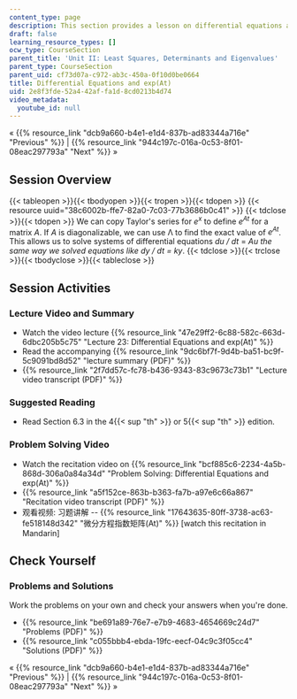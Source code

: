 ```yaml
---
content_type: page
description: This section provides a lesson on differential equations and exp(At).
draft: false
learning_resource_types: []
ocw_type: CourseSection
parent_title: 'Unit II: Least Squares, Determinants and Eigenvalues'
parent_type: CourseSection
parent_uid: cf73d07a-c972-ab3c-450a-0f10d0be0664
title: Differential Equations and exp(At)
uid: 2e8f3fde-52a4-42af-fa1d-8cd0213b4d74
video_metadata:
  youtube_id: null
---
```

« {{% resource_link "dcb9a660-b4e1-e1d4-837b-ad83344a716e" "Previous" %}} | {{% resource_link "944c197c-016a-0c53-8f01-08eac297793a" "Next" %}} »

## Session Overview

{{< tableopen >}}{{< tbodyopen >}}{{< tropen >}}{{< tdopen >}}
{{< resource uuid="38c6002b-ffe7-82a0-7c03-77b3686b0c41" >}}
{{< tdclose >}}{{< tdopen >}}
We can copy Taylor's series for *e<sup>x</sup>* to define *e<sup>At</sup>* for a matrix *A*. If *A* is diagonalizable, we can use Λ to find the exact value of *e<sup>At</sup>*. This allows us to solve systems of differential equations *du / dt* = *Au the same way we solved equations like dy / dt = ky*.
{{< tdclose >}}{{< trclose >}}{{< tbodyclose >}}{{< tableclose >}}

## Session Activities

### Lecture Video and Summary

- Watch the video lecture {{% resource_link "47e29ff2-6c88-582c-663d-6dbc205b5c75" "Lecture 23: Differential Equations and exp(At)" %}}
- Read the accompanying {{% resource_link "9dc6bf7f-9d4b-ba51-bc9f-5c9091bd8d52" "lecture summary (PDF)" %}}
- {{% resource_link "2f7dd57c-fc78-b436-9343-83c9673c73b1" "Lecture video transcript (PDF)" %}}

### Suggested Reading

- Read Section 6.3 in the 4{{< sup "th" >}} or 5{{< sup "th" >}} edition.

### Problem Solving Video

- Watch the recitation video on {{% resource_link "bcf885c6-2234-4a5b-868d-306a0a84a34d" "Problem Solving: Differential Equations and exp(At)" %}}
- {{% resource_link "a5f152ce-863b-b363-fa7b-a97e6c66a867" "Recitation video transcript (PDF)" %}}
- 观看视频: 习题讲解 -- {{% resource_link "17643635-80ff-3738-ac63-fe518148d342" "微分方程指数矩阵(At)" %}} \[watch this recitation in Mandarin\]

## Check Yourself

### Problems and Solutions

Work the problems on your own and check your answers when you're done.

- {{% resource_link "be691a89-76e7-e7b9-4683-4654669c24d7" "Problems (PDF)" %}}
- {{% resource_link "c055bbb4-ebda-19fc-eecf-04c9c3f05cc4" "Solutions (PDF)" %}}

« {{% resource_link "dcb9a660-b4e1-e1d4-837b-ad83344a716e" "Previous" %}} | {{% resource_link "944c197c-016a-0c53-8f01-08eac297793a" "Next" %}} »